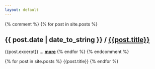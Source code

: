 ```yaml
---
layout: default
---
```


{% comment %}
{% for post in site.posts %}
## {{ post.date | date_to_string }} / [{{post.title}}]({{post.url}})  
  {{post.excerpt}} ... [**more**]({{post.url}})
{% endfor %}
{% endcomment %}

{% for post in site.posts %}
{{post.title}}
{% endfor %}
